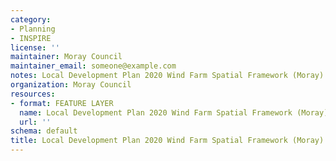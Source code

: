 ```yaml
---
category:
- Planning
- INSPIRE
license: ''
maintainer: Moray Council
maintainer_email: someone@example.com
notes: Local Development Plan 2020 Wind Farm Spatial Framework (Moray)
organization: Moray Council
resources:
- format: FEATURE LAYER
  name: Local Development Plan 2020 Wind Farm Spatial Framework (Moray) FEATURE LAYER
  url: ''
schema: default
title: Local Development Plan 2020 Wind Farm Spatial Framework (Moray)
---
```


